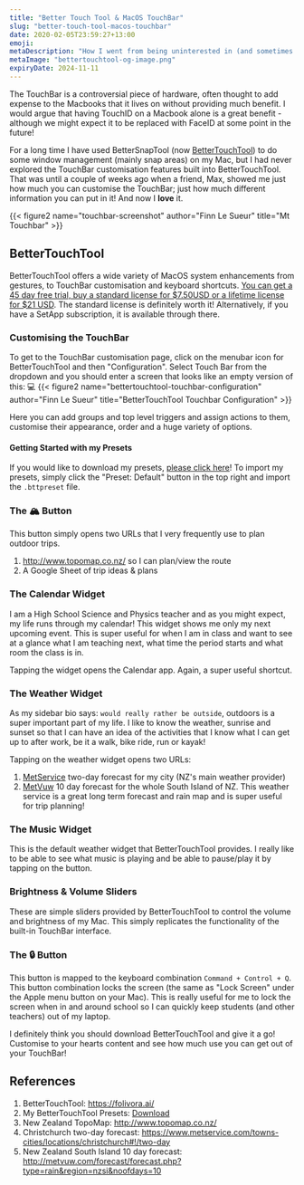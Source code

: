 ```yaml
---
title: "Better Touch Tool & MacOS TouchBar"
slug: "better-touch-tool-macos-touchbar"
date: 2020-02-05T23:59:27+13:00
emoji: 
metaDescription: "How I went from being uninterested in (and sometimes frustrated with) the MacOS TouchBar, to customising it hugely to boost my productivity add a bit of whimsy into my life."
metaImage: "bettertouchtool-og-image.png"
expiryDate: 2024-11-11
---
```


The TouchBar is a controversial piece of hardware, often thought to add expense to the Macbooks that it lives on without providing much benefit. I would argue that having TouchID on a Macbook alone is a great benefit - although we might expect it to be replaced with FaceID at some point in the future!

For a long time I have used BetterSnapTool (now [BetterTouchTool](https://folivora.ai/)) to do some window management (mainly snap areas) on my Mac, but I had never explored the TouchBar customisation features built into BetterTouchTool. That was until a couple of weeks ago when a friend, Max, showed me just how much you can customise the TouchBar; just how much different information you can put in it! And now I __love__ it.

{{< figure2 name="touchbar-screenshot" author="Finn Le Sueur" title="Mt Touchbar" >}}

## BetterTouchTool

BetterTouchTool offers a wide variety of MacOS system enhancements from gestures, to TouchBar customisation and keyboard shortcuts. [You can get a 45 day free trial, buy a standard license for $7.50USD or a lifetime license for $21 USD](https://folivora.ai/buy). The standard license is definitely worth it! Alternatively, if you have a SetApp subscription, it is available through there.

### Customising the TouchBar

To get to the TouchBar customisation page, click on the menubar icon for BetterTouchTool and then "Configuration". Select Touch Bar from the dropdown and you should enter a screen that looks like an empty version of this:
💻
{{< figure2 name="bettertouchtool-touchbar-configuration" author="Finn Le Sueur" title="BetterTouchTool Touchbar Configuration" >}}

Here you can add groups and top level triggers and assign actions to them, customise their appearance, order and a huge variety of options.

#### Getting Started with my Presets

If you would like to download my presets, [please click here](/posts/better-touch-tool-macos-touchbar/FinnLeSueur.bttpreset)! To import my presets, simply click the "Preset: Default" button in the top right and import the `.bttpreset` file.

### The 🏔 Button

This button simply opens two URLs that I very frequently use to plan outdoor trips.

1. http://www.topomap.co.nz/ so I can plan/view the route
2. A Google Sheet of trip ideas & plans

### The Calendar Widget

I am a High School Science and Physics teacher and as you might expect, my life runs through my calendar! This widget shows me only my next upcoming event. This is super useful for when I am in class and want to see at a glance what I am teaching next, what time the period starts and what room the class is in.

Tapping the widget opens the Calendar app. Again, a super useful shortcut.

### The Weather Widget

As my sidebar bio says: `would really rather be outside`, outdoors is a super important part of my life. I like to know the weather, sunrise and sunset so that I can have an idea of the activities that I know what I can get up to after work, be it a walk, bike ride, run or kayak!

Tapping on the weather widget opens two URLs:

1. [MetService](https://www.metservice.com/towns-cities/locations/christchurch#!/two-day) two-day forecast for my city (NZ's main weather provider)
2. [MetVuw](http://metvuw.com/forecast/forecast.php?type=rain&region=nzsi&noofdays=10) 10 day forecast for the whole South Island of NZ. This weather service is a great long term forecast and rain map and is super useful for trip planning!

### The Music Widget

This is the default weather widget that BetterTouchTool provides. I really like to be able to see what music is playing and be able to pause/play it by tapping on the button.

### Brightness & Volume Sliders

These are simple sliders provided by BetterTouchTool to control the volume and brightness of my Mac. This simply replicates the functionality of the built-in TouchBar interface.

### The 🔒 Button

This button is mapped to the keyboard combination `Command + Control + Q`. This button combination locks the screen (the same as "Lock Screen" under the Apple menu button on your Mac). This is really useful for me to lock the screen when in and around school so I can quickly keep students (and other teachers) out of my laptop.

I definitely think you should download BetterTouchTool and give it a go! Customise to your hearts content and see how much use you can get out of your TouchBar!

## References

1. BetterTouchTool: https://folivora.ai/
2. My BetterTouchTool Presets: [Download](/posts/better-touch-tool-macos-touchbar/FinnLeSueur.bttpreset)
3. New Zealand TopoMap: http://www.topomap.co.nz/
4. Christchurch two-day forecast: https://www.metservice.com/towns-cities/locations/christchurch#!/two-day
5. New Zealand South Island 10 day forecast: http://metvuw.com/forecast/forecast.php?type=rain&region=nzsi&noofdays=10
